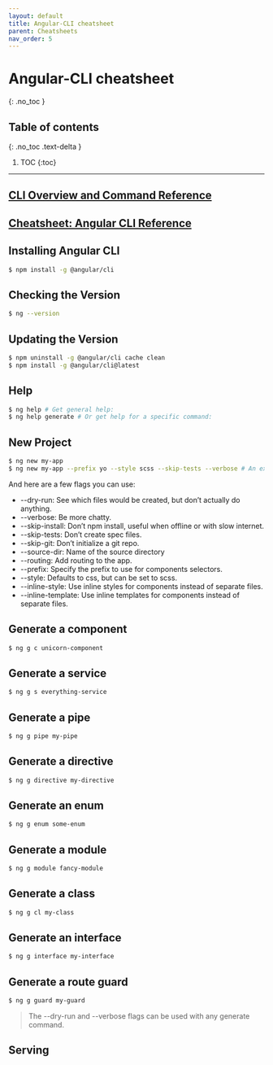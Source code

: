 ```yaml
---
layout: default
title: Angular-CLI cheatsheet
parent: Cheatsheets
nav_order: 5
---
```

# Angular-CLI cheatsheet
{: .no_toc }

## Table of contents
{: .no_toc .text-delta }

1. TOC
{:toc}

---
## [CLI Overview and Command Reference](https://angular.io/cli)

## [Cheatsheet: Angular CLI Reference](https://www.digitalocean.com/community/tutorials/angular-angular-cli-reference?utm_source=pocket_mylist)

## Installing Angular CLI
```sh
$ npm install -g @angular/cli
```

## Checking the Version
```sh
$ ng --version
```

## Updating the Version
```sh
$ npm uninstall -g @angular/cli cache clean
$ npm install -g @angular/cli@latest
```

## Help
```sh
$ ng help # Get general help:
$ ng help generate # Or get help for a specific command:
```

## New Project
```sh
$ ng new my-app
$ ng new my-app --prefix yo --style scss --skip-tests --verbose # An example with a few flags
```
And here are a few flags you can use:
* --dry-run: See which files would be created, but don’t actually do anything.
* --verbose: Be more chatty.
* --skip-install: Don’t npm install, useful when offline or with slow internet.
* --skip-tests: Don’t create spec files.
* --skip-git: Don’t initialize a git repo.
* --source-dir: Name of the source directory
* --routing: Add routing to the app.
* --prefix: Specify the prefix to use for components selectors.
* --style: Defaults to css, but can be set to scss.
* --inline-style: Use inline styles for components instead of separate files.
* --inline-template: Use inline templates for components instead of separate files.

## Generate a component
```sh
$ ng g c unicorn-component
```

## Generate a service
```sh
$ ng g s everything-service
```

## Generate a pipe
```sh
$ ng g pipe my-pipe
```

## Generate a directive
```sh
$ ng g directive my-directive
```

## Generate an enum
```sh
$ ng g enum some-enum
```

## Generate a module
```sh
$ ng g module fancy-module
```

## Generate a class
```sh
$ ng g cl my-class
```

## Generate an interface
```sh
$ ng g interface my-interface
```

## Generate a route guard
```sh
$ ng g guard my-guard
```

> The --dry-run and --verbose flags can be used with any generate command.

## Serving
